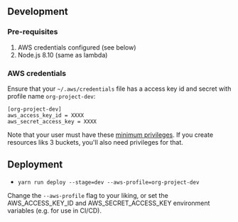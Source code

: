 ## Development

### Pre-requisites

1.  AWS credentials configured (see below)
2.  Node.js 8.10 (same as lambda)

### AWS credentials

Ensure that your `~/.aws/credentials` file has a access key id and secret with profile name `org-project-dev`:

```
[org-project-dev]
aws_access_key_id = XXXX
aws_secret_access_key = XXXX
```

Note that your user must have these [minimum privileges](https://github.com/serverless/serverless/issues/588#issuecomment-360780039). If you create resources liks 3 buckets, you'll also need privileges for that.

## Deployment

- `yarn run deploy --stage=dev --aws-profile=org-project-dev`

Change the `--aws-profile` flag to your liking, or set the AWS_ACCESS_KEY_ID and AWS_SECRET_ACCESS_KEY environment variables (e.g. for use in CI/CD).